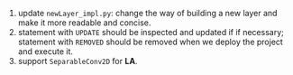 1. update `newLayer_impl.py`: change the way of building a new layer and make it more readable and concise.
2. statement with `UPDATE` should be inspected and updated if if necessary; statement with `REMOVED` should be removed when we deploy the project and execute it.
3. support `SeparableConv2D`  for **LA**.